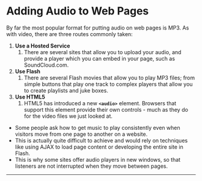 # Adding Audio to Web Pages

By far the most popular format for putting audio on web pages is MP3. As with video, there are three routes commonly taken:
1. **Use a Hosted Service**
	1. There are several sites that allow you to upload your audio, and provide a player which you can embed in your page, such as SoundCloud.com.
2. **Use Flash**
	1. There are several Flash movies that allow you to play MP3 files; from simple buttons that play one track to complex players that allow you to create playlists and juke boxes.
3. **Use HTML5**
	1. HTML5 has introduced a new **`<audio>`** element. Browsers that support this element provide their own controls - much as they do for the video files we just looked at.

- Some people ask how to get music to play consistently even when visitors move from one page to another on a website.
- This is actually quite difficult to achieve and would rely on techniques like using AJAX to load page content or developing the entire site in Flash.
- This is why some sites offer audio players in new windows, so that listeners are not interrupted when they move between pages.

---
